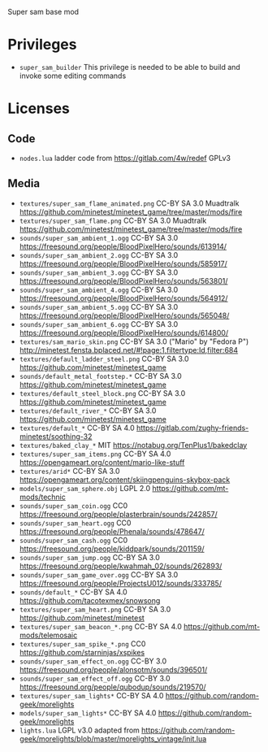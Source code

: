 
Super sam base mod

# Privileges

* `super_sam_builder` This privilege is needed to be able to build and invoke some editing commands

# Licenses

## Code

* `nodes.lua` ladder code from https://gitlab.com/4w/redef GPLv3

## Media

* `textures/super_sam_flame_animated.png` CC-BY SA 3.0 Muadtralk https://github.com/minetest/minetest_game/tree/master/mods/fire
* `textures/super_sam_flame.png` CC-BY SA 3.0 Muadtralk https://github.com/minetest/minetest_game/tree/master/mods/fire
* `sounds/super_sam_ambient_1.ogg` CC-BY SA 3.0 https://freesound.org/people/BloodPixelHero/sounds/613914/
* `sounds/super_sam_ambient_2.ogg` CC-BY SA 3.0 https://freesound.org/people/BloodPixelHero/sounds/585917/
* `sounds/super_sam_ambient_3.ogg` CC-BY SA 3.0 https://freesound.org/people/BloodPixelHero/sounds/563801/
* `sounds/super_sam_ambient_4.ogg` CC-BY SA 3.0 https://freesound.org/people/BloodPixelHero/sounds/564912/
* `sounds/super_sam_ambient_5.ogg` CC-BY SA 3.0 https://freesound.org/people/BloodPixelHero/sounds/565048/
* `sounds/super_sam_ambient_6.ogg` CC-BY SA 3.0 https://freesound.org/people/BloodPixelHero/sounds/614800/
* `textures/sam_mario_skin.png` CC-BY SA 3.0 ("Mario" by "Fedora P") http://minetest.fensta.bplaced.net/#!page:1,filtertype:Id,filter:684
* `textures/default_ladder_steel.png` CC-BY SA 3.0 https://github.com/minetest/minetest_game
* `sounds/default_metal_footstep.*` CC-BY SA 3.0 https://github.com/minetest/minetest_game
* `textures/default_steel_block.png` CC-BY SA 3.0 https://github.com/minetest/minetest_game
* `textures/default_river_*` CC-BY SA 3.0 https://github.com/minetest/minetest_game
* `textures/default_*` CC-BY SA 4.0 https://gitlab.com/zughy-friends-minetest/soothing-32
* `textures/baked_clay_*` MIT https://notabug.org/TenPlus1/bakedclay
* `textures/super_sam_items.png` CC-BY SA 4.0 https://opengameart.org/content/mario-like-stuff
* `textures/arid*` CC-BY SA 3.0 https://opengameart.org/content/skiingpenguins-skybox-pack
* `models/super_sam_sphere.obj` LGPL 2.0 https://github.com/mt-mods/technic
* `sounds/super_sam_coin.ogg` CC0 https://freesound.org/people/plasterbrain/sounds/242857/
* `sounds/super_sam_heart.ogg` CC0 https://freesound.org/people/Phenala/sounds/478647/
* `sounds/super_sam_cash.ogg` CC0 https://freesound.org/people/kiddpark/sounds/201159/
* `sounds/super_sam_jump.ogg` CC-BY SA 3.0 https://freesound.org/people/kwahmah_02/sounds/262893/
* `sounds/super_sam_game_over.ogg` CC-BY SA 3.0 https://freesound.org/people/ProjectsU012/sounds/333785/
* `sounds/default_*` CC-BY SA 4.0 https://github.com/tacotexmex/snowsong
* `textures/super_sam_heart.png` CC-BY SA 3.0 https://github.com/minetest/minetest
* `textures/super_sam_beacon_*.png` CC-BY SA 4.0 https://github.com/mt-mods/telemosaic
* `textures/super_sam_spike_*.png` CC0 https://github.com/starninjas/xspikes
* `sounds/super_sam_effect_on.ogg` CC-BY 3.0 https://freesound.org/people/alonsotm/sounds/396501/
* `sounds/super_sam_effect_off.ogg` CC-BY 3.0 https://freesound.org/people/qubodup/sounds/219570/
* `textures/super_sam_lights*` CC-BY SA 4.0 https://github.com/random-geek/morelights
* `models/super_sam_lights*` CC-BY SA 4.0 https://github.com/random-geek/morelights
* `lights.lua` LGPL v3.0 adapted from https://github.com/random-geek/morelights/blob/master/morelights_vintage/init.lua
